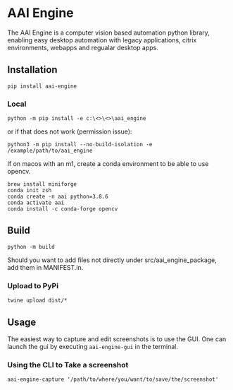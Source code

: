 # AAI Engine

The AAI Engine is a computer vision based automation python library, enabling easy desktop automation with legacy applications, citrix environments, webapps and regualar desktop apps.

## Installation

`pip install aai-engine`

### Local

`python -m pip install -e c:\<>\<>\aai_engine`

or if that does not work (permission issue):

`python3 -m pip install --no-build-isolation -e /example/path/to/aai_engine`

If on macos with an m1, create a conda environment to be able to use opencv.

```
brew install miniforge
conda init zsh
conda create -n aai python=3.8.6
conda activate aai
conda install -c conda-forge opencv
```

## Build

`python -m build`

Should you want to add files not directly under src/aai_engine_package, add them in MANIFEST.in.

### Upload to PyPi

`twine upload dist/*`

## Usage

The easiest way to capture and edit screenshots is to use the GUI.
One can launch the gui by executing `aai-engine-gui` in the terminal.

### Using the CLI to Take a screenshot

`aai-engine-capture '/path/to/where/you/want/to/save/the/screenshot'`
